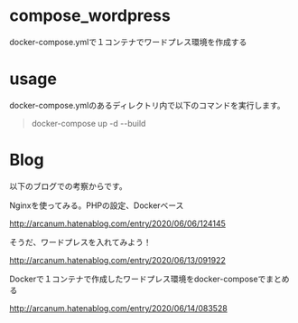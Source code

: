 # compose_wordpress
docker-compose.ymlで１コンテナでワードプレス環境を作成する

# usage
docker-compose.ymlのあるディレクトリ内で以下のコマンドを実行します。


> docker-compose up -d --build


# Blog
以下のブログでの考察からです。

Nginxを使ってみる。PHPの設定、Dockerベース

http://arcanum.hatenablog.com/entry/2020/06/06/124145

そうだ、ワードプレスを入れてみよう！

http://arcanum.hatenablog.com/entry/2020/06/13/091922

Dockerで１コンテナで作成したワードプレス環境をdocker-composeでまとめる

http://arcanum.hatenablog.com/entry/2020/06/14/083528
